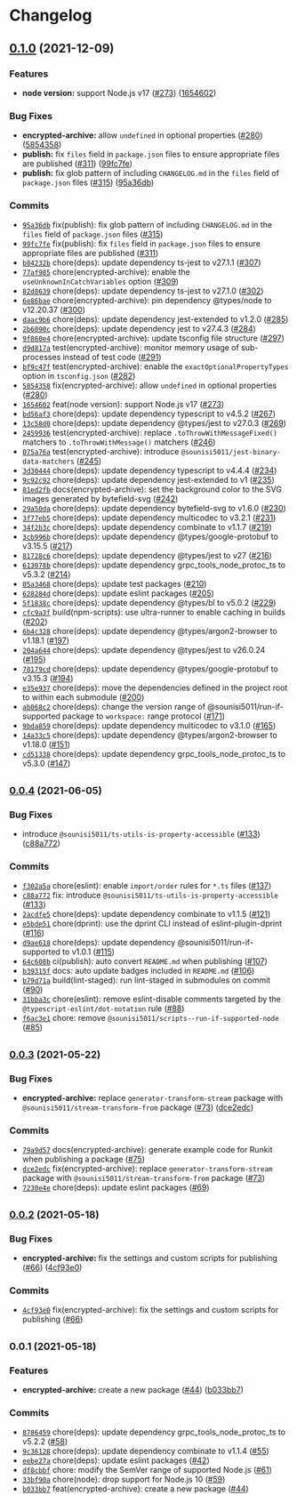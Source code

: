 # Changelog


## [0.1.0](https://www.github.com/sounisi5011/npm-packages/compare/encrypted-archive-v0.0.4...encrypted-archive-v0.1.0) (2021-12-09)

### Features

* **node version:** support Node.js v17 ([#273](https://www.github.com/sounisi5011/npm-packages/issues/273)) ([1654602](https://www.github.com/sounisi5011/npm-packages/commit/1654602f39c434a9a72bb996a3dfd3d454c13e2f))


### Bug Fixes

* **encrypted-archive:** allow `undefined` in optional properties ([#280](https://www.github.com/sounisi5011/npm-packages/issues/280)) ([5854358](https://www.github.com/sounisi5011/npm-packages/commit/58543587b3cb200a5ee2f5746818a851ebd386e6))
* **publish:** fix `files` field in `package.json` files to ensure appropriate files are published ([#311](https://www.github.com/sounisi5011/npm-packages/issues/311)) ([99fc7fe](https://www.github.com/sounisi5011/npm-packages/commit/99fc7fe66eb180b7aeeaa10b60951b3767cbae3c))
* **publish:** fix glob pattern of including `CHANGELOG.md` in the `files` field of `package.json` files ([#315](https://www.github.com/sounisi5011/npm-packages/issues/315)) ([95a36db](https://www.github.com/sounisi5011/npm-packages/commit/95a36db45185784b37cdbf3843746b3e808d67b3))

### Commits

* [`95a36db`](https://www.github.com/sounisi5011/npm-packages/commit/95a36db45185784b37cdbf3843746b3e808d67b3) fix(publish): fix glob pattern of including `CHANGELOG.md` in the `files` field of `package.json` files ([#315](https://www.github.com/sounisi5011/npm-packages/issues/315))
* [`99fc7fe`](https://www.github.com/sounisi5011/npm-packages/commit/99fc7fe66eb180b7aeeaa10b60951b3767cbae3c) fix(publish): fix `files` field in `package.json` files to ensure appropriate files are published ([#311](https://www.github.com/sounisi5011/npm-packages/issues/311))
* [`b84232b`](https://www.github.com/sounisi5011/npm-packages/commit/b84232b2183bc425ed7815ebd6f556b3f3c4e41d) chore(deps): update dependency ts-jest to v27.1.1 ([#307](https://www.github.com/sounisi5011/npm-packages/issues/307))
* [`77af985`](https://www.github.com/sounisi5011/npm-packages/commit/77af985dff237a203e5f614d895e49fe22ec215e) chore(encrypted-archive): enable the `useUnknownInCatchVariables` option ([#309](https://www.github.com/sounisi5011/npm-packages/issues/309))
* [`82d8639`](https://www.github.com/sounisi5011/npm-packages/commit/82d8639c18fbd0c0a1d072ebf80bd802aa729933) chore(deps): update dependency ts-jest to v27.1.0 ([#302](https://www.github.com/sounisi5011/npm-packages/issues/302))
* [`6e86bae`](https://www.github.com/sounisi5011/npm-packages/commit/6e86bae71ca2015e70bb119a9577cad8085a33a0) chore(encrypted-archive): pin dependency @types/node to v12.20.37 ([#300](https://www.github.com/sounisi5011/npm-packages/issues/300))
* [`daac9b6`](https://www.github.com/sounisi5011/npm-packages/commit/daac9b63a5edb058bb8677f8106c59f29c7a2343) chore(deps): update dependency jest-extended to v1.2.0 ([#285](https://www.github.com/sounisi5011/npm-packages/issues/285))
* [`2b6090c`](https://www.github.com/sounisi5011/npm-packages/commit/2b6090c91e9f4675bd9869dae0f3bcac9e4eb487) chore(deps): update dependency jest to v27.4.3 ([#284](https://www.github.com/sounisi5011/npm-packages/issues/284))
* [`9f860e4`](https://www.github.com/sounisi5011/npm-packages/commit/9f860e4710043436c4f1a64f36f23d94e645d158) chore(encrypted-archive): update tsconfig file structure ([#297](https://www.github.com/sounisi5011/npm-packages/issues/297))
* [`d9d817a`](https://www.github.com/sounisi5011/npm-packages/commit/d9d817a50d120e2dd1207939a7320326ca3981cf) test(encrypted-archive): monitor memory usage of sub-processes instead of test code ([#291](https://www.github.com/sounisi5011/npm-packages/issues/291))
* [`bf9c47f`](https://www.github.com/sounisi5011/npm-packages/commit/bf9c47fa1a757725de66c99eb6716e469b3bac19) test(encrypted-archive): enable the `exactOptionalPropertyTypes` option in `tsconfig.json` ([#282](https://www.github.com/sounisi5011/npm-packages/issues/282))
* [`5854358`](https://www.github.com/sounisi5011/npm-packages/commit/58543587b3cb200a5ee2f5746818a851ebd386e6) fix(encrypted-archive): allow `undefined` in optional properties ([#280](https://www.github.com/sounisi5011/npm-packages/issues/280))
* [`1654602`](https://www.github.com/sounisi5011/npm-packages/commit/1654602f39c434a9a72bb996a3dfd3d454c13e2f) feat(node version): support Node.js v17 ([#273](https://www.github.com/sounisi5011/npm-packages/issues/273))
* [`bd56af3`](https://www.github.com/sounisi5011/npm-packages/commit/bd56af30d33a7aaeffd904c4101518da819f7ef8) chore(deps): update dependency typescript to v4.5.2 ([#267](https://www.github.com/sounisi5011/npm-packages/issues/267))
* [`13c58d0`](https://www.github.com/sounisi5011/npm-packages/commit/13c58d0cfc891160e679890edb894c252ffdfbc9) chore(deps): update dependency @types/jest to v27.0.3 ([#269](https://www.github.com/sounisi5011/npm-packages/issues/269))
* [`2459936`](https://www.github.com/sounisi5011/npm-packages/commit/24599365b57d9984d02883970e4a66142d81b491) test(encrypted-archive): replace `.toThrowWithMessageFixed()` matchers to `.toThrowWithMessage()` matchers ([#246](https://www.github.com/sounisi5011/npm-packages/issues/246))
* [`075a76a`](https://www.github.com/sounisi5011/npm-packages/commit/075a76aa0976886a882ab2437408f9f9be756b59) test(encrypted-archive): introduce `@sounisi5011/jest-binary-data-matchers` ([#245](https://www.github.com/sounisi5011/npm-packages/issues/245))
* [`3d30444`](https://www.github.com/sounisi5011/npm-packages/commit/3d30444c7e8ee0b592fd3e52f73bfd2e83410313) chore(deps): update dependency typescript to v4.4.4 ([#234](https://www.github.com/sounisi5011/npm-packages/issues/234))
* [`9c92c92`](https://www.github.com/sounisi5011/npm-packages/commit/9c92c924f7a10978f7af20944c1d67945ad544a0) chore(deps): update dependency jest-extended to v1 ([#235](https://www.github.com/sounisi5011/npm-packages/issues/235))
* [`81ed2fb`](https://www.github.com/sounisi5011/npm-packages/commit/81ed2fb602d564dbea18c2bd6fed7143ba471043) docs(encrypted-archive): set the background color to the SVG images generated by bytefield-svg ([#242](https://www.github.com/sounisi5011/npm-packages/issues/242))
* [`29a50da`](https://www.github.com/sounisi5011/npm-packages/commit/29a50da8b2419e4435c2c8e1352a4f2900e556a7) chore(deps): update dependency bytefield-svg to v1.6.0 ([#230](https://www.github.com/sounisi5011/npm-packages/issues/230))
* [`3f77eb5`](https://www.github.com/sounisi5011/npm-packages/commit/3f77eb503fcf4b8047955847ec82cab94839781d) chore(deps): update dependency multicodec to v3.2.1 ([#231](https://www.github.com/sounisi5011/npm-packages/issues/231))
* [`34f2b3c`](https://www.github.com/sounisi5011/npm-packages/commit/34f2b3c6337a7738158d32a7e0b808dca1f0a440) chore(deps): update dependency combinate to v1.1.7 ([#219](https://www.github.com/sounisi5011/npm-packages/issues/219))
* [`3cb996b`](https://www.github.com/sounisi5011/npm-packages/commit/3cb996bb5a2b9417f175c27bd36b7fb627c31a0b) chore(deps): update dependency @types/google-protobuf to v3.15.5 ([#217](https://www.github.com/sounisi5011/npm-packages/issues/217))
* [`81728c6`](https://www.github.com/sounisi5011/npm-packages/commit/81728c6ac330ef8ff70c172cc38ff384c94de9d1) chore(deps): update dependency @types/jest to v27 ([#216](https://www.github.com/sounisi5011/npm-packages/issues/216))
* [`613078b`](https://www.github.com/sounisi5011/npm-packages/commit/613078bf2ee61a6d64351d12d95a121397a6fa83) chore(deps): update dependency grpc_tools_node_protoc_ts to v5.3.2 ([#214](https://www.github.com/sounisi5011/npm-packages/issues/214))
* [`05a3468`](https://www.github.com/sounisi5011/npm-packages/commit/05a3468ddf952a43efa9e7bc5380dac66a521efa) chore(deps): update test packages ([#210](https://www.github.com/sounisi5011/npm-packages/issues/210))
* [`628284d`](https://www.github.com/sounisi5011/npm-packages/commit/628284d0ccfcf3d1b5f925648f15364530c7100e) chore(deps): update eslint packages ([#205](https://www.github.com/sounisi5011/npm-packages/issues/205))
* [`5f1838c`](https://www.github.com/sounisi5011/npm-packages/commit/5f1838c9118e02f50e4d1e7fa312d08a61ceb702) chore(deps): update dependency @types/bl to v5.0.2 ([#229](https://www.github.com/sounisi5011/npm-packages/issues/229))
* [`cfc9a3f`](https://www.github.com/sounisi5011/npm-packages/commit/cfc9a3f8500d8bc982613f3cd4e8181de49f3287) build(npm-scripts): use ultra-runner to enable caching in builds ([#202](https://www.github.com/sounisi5011/npm-packages/issues/202))
* [`6b4c328`](https://www.github.com/sounisi5011/npm-packages/commit/6b4c328952df1b79cad869be1ddf88fa00133c80) chore(deps): update dependency @types/argon2-browser to v1.18.1 ([#197](https://www.github.com/sounisi5011/npm-packages/issues/197))
* [`204a644`](https://www.github.com/sounisi5011/npm-packages/commit/204a644ee8890b47abc35b85de745018a4f64e70) chore(deps): update dependency @types/jest to v26.0.24 ([#195](https://www.github.com/sounisi5011/npm-packages/issues/195))
* [`78179cd`](https://www.github.com/sounisi5011/npm-packages/commit/78179cdbd81c87ae507e1295f72a6c55bd2702d2) chore(deps): update dependency @types/google-protobuf to v3.15.3 ([#194](https://www.github.com/sounisi5011/npm-packages/issues/194))
* [`e35e937`](https://www.github.com/sounisi5011/npm-packages/commit/e35e9373a30e46bd14085038ce6684d630ac583a) chore(deps): move the dependencies defined in the project root to within each submodule ([#200](https://www.github.com/sounisi5011/npm-packages/issues/200))
* [`ab068c2`](https://www.github.com/sounisi5011/npm-packages/commit/ab068c217badd8cedb416e982e9d8c52eb894620) chore(deps): change the version range of @sounisi5011/run-if-supported package to `workspace:` range protocol ([#171](https://www.github.com/sounisi5011/npm-packages/issues/171))
* [`9bda859`](https://www.github.com/sounisi5011/npm-packages/commit/9bda859b688d8c1c50344d911bbd41dfc2484907) chore(deps): update dependency multicodec to v3.1.0 ([#165](https://www.github.com/sounisi5011/npm-packages/issues/165))
* [`14a33c5`](https://www.github.com/sounisi5011/npm-packages/commit/14a33c5a825cc0bdfbc89f84cd43b24f1d39bf34) chore(deps): update dependency @types/argon2-browser to v1.18.0 ([#151](https://www.github.com/sounisi5011/npm-packages/issues/151))
* [`cd51338`](https://www.github.com/sounisi5011/npm-packages/commit/cd513388d86b2f4b984556657097d1eae844748e) chore(deps): update dependency grpc_tools_node_protoc_ts to v5.3.0 ([#147](https://www.github.com/sounisi5011/npm-packages/issues/147))


## <span style="font-size:smaller">[0.0.4](https://www.github.com/sounisi5011/npm-packages/compare/encrypted-archive-v0.0.3...encrypted-archive-v0.0.4) (2021-06-05)</span>

### Bug Fixes

* introduce `@sounisi5011/ts-utils-is-property-accessible` ([#133](https://www.github.com/sounisi5011/npm-packages/issues/133)) ([c88a772](https://www.github.com/sounisi5011/npm-packages/commit/c88a772b3c8327d7c983aefb1f3cdbd3499b5f11))

### Commits

* [`f302a5a`](https://www.github.com/sounisi5011/npm-packages/commit/f302a5ab9fe56086701713f01a66cf1cb15fed22) chore(eslint): enable `import/order` rules for `*.ts` files ([#137](https://www.github.com/sounisi5011/npm-packages/issues/137))
* [`c88a772`](https://www.github.com/sounisi5011/npm-packages/commit/c88a772b3c8327d7c983aefb1f3cdbd3499b5f11) fix: introduce `@sounisi5011/ts-utils-is-property-accessible` ([#133](https://www.github.com/sounisi5011/npm-packages/issues/133))
* [`2acdfe5`](https://www.github.com/sounisi5011/npm-packages/commit/2acdfe52b04db041bdf54939b96ee7ccffb044fe) chore(deps): update dependency combinate to v1.1.5 ([#121](https://www.github.com/sounisi5011/npm-packages/issues/121))
* [`e5bde51`](https://www.github.com/sounisi5011/npm-packages/commit/e5bde5108bbdcdc4facd9bfcf602e70bd6592b32) chore(dprint): use the dprint CLI instead of eslint-plugin-dprint ([#116](https://www.github.com/sounisi5011/npm-packages/issues/116))
* [`d9ae618`](https://www.github.com/sounisi5011/npm-packages/commit/d9ae6185db87f2e0fa220e40354d566246debe95) chore(deps): update dependency @sounisi5011/run-if-supported to v1.0.1 ([#115](https://www.github.com/sounisi5011/npm-packages/issues/115))
* [`64c608b`](https://www.github.com/sounisi5011/npm-packages/commit/64c608b59aea94e996e0fbfd0e541e9249d44900) ci(publish): auto convert `README.md` when publishing ([#107](https://www.github.com/sounisi5011/npm-packages/issues/107))
* [`b39315f`](https://www.github.com/sounisi5011/npm-packages/commit/b39315f28efc88512966411183c890ceff3ee6cc) docs: auto update badges included in `README.md` ([#106](https://www.github.com/sounisi5011/npm-packages/issues/106))
* [`b79d71a`](https://www.github.com/sounisi5011/npm-packages/commit/b79d71a50b0dab622bc63b6db2d5c25c73ed5fbc) build(lint-staged): run lint-staged in submodules on commit ([#90](https://www.github.com/sounisi5011/npm-packages/issues/90))
* [`31bba3c`](https://www.github.com/sounisi5011/npm-packages/commit/31bba3ce78612818fa309a6107dacc34309e61d2) chore(eslint): remove eslint-disable comments targeted by the `@typescript-eslint/dot-notation` rule ([#88](https://www.github.com/sounisi5011/npm-packages/issues/88))
* [`f6ac3e1`](https://www.github.com/sounisi5011/npm-packages/commit/f6ac3e1814a68f7490d6920b2ea23edc2a5cfe93) chore: remove `@sounisi5011/scripts--run-if-supported-node` ([#85](https://www.github.com/sounisi5011/npm-packages/issues/85))


## <span style="font-size:smaller">[0.0.3](https://www.github.com/sounisi5011/npm-packages/compare/encrypted-archive-v0.0.2...encrypted-archive-v0.0.3) (2021-05-22)</span>

### Bug Fixes

* **encrypted-archive:** replace `generator-transform-stream` package with `@sounisi5011/stream-transform-from` package ([#73](https://www.github.com/sounisi5011/npm-packages/issues/73)) ([dce2edc](https://www.github.com/sounisi5011/npm-packages/commit/dce2edcec971222b67cf51e5563ad202c2de8257))

### Commits

* [`79a9d57`](https://www.github.com/sounisi5011/npm-packages/commit/79a9d5777c03e760cf796e1f5cff96c59ec4eafa) docs(encrypted-archive): generate example code for Runkit when publishing a package ([#75](https://www.github.com/sounisi5011/npm-packages/issues/75))
* [`dce2edc`](https://www.github.com/sounisi5011/npm-packages/commit/dce2edcec971222b67cf51e5563ad202c2de8257) fix(encrypted-archive): replace `generator-transform-stream` package with `@sounisi5011/stream-transform-from` package ([#73](https://www.github.com/sounisi5011/npm-packages/issues/73))
* [`7230e4e`](https://www.github.com/sounisi5011/npm-packages/commit/7230e4e19cea6ab922eb306fc0e58d6a8f1be4ff) chore(deps): update eslint packages ([#69](https://www.github.com/sounisi5011/npm-packages/issues/69))


## <span style="font-size:smaller">[0.0.2](https://www.github.com/sounisi5011/npm-packages/compare/encrypted-archive-v0.0.1...encrypted-archive-v0.0.2) (2021-05-18)</span>

### Bug Fixes

* **encrypted-archive:** fix the settings and custom scripts for publishing ([#66](https://www.github.com/sounisi5011/npm-packages/issues/66)) ([4cf93e0](https://www.github.com/sounisi5011/npm-packages/commit/4cf93e0005d7d6e5db00c9e0ac57ec05c40e6eb7))

### Commits

* [`4cf93e0`](https://www.github.com/sounisi5011/npm-packages/commit/4cf93e0005d7d6e5db00c9e0ac57ec05c40e6eb7) fix(encrypted-archive): fix the settings and custom scripts for publishing ([#66](https://www.github.com/sounisi5011/npm-packages/issues/66))


## <span style="font-size:smaller">0.0.1 (2021-05-18)</span>

### Features

* **encrypted-archive:** create a new package  ([#44](https://www.github.com/sounisi5011/npm-packages/issues/44)) ([b033bb7](https://www.github.com/sounisi5011/npm-packages/commit/b033bb7a9671bd025862ffd7888acaeec422d8d3))

### Commits

* [`8786459`](https://www.github.com/sounisi5011/npm-packages/commit/8786459ad377fb52563a8414a1ebfbc2bd297576) chore(deps): update dependency grpc_tools_node_protoc_ts to v5.2.2 ([#58](https://www.github.com/sounisi5011/npm-packages/issues/58))
* [`9c36128`](https://www.github.com/sounisi5011/npm-packages/commit/9c3612893edb4d3fa3b78fe8d278b3327218c9f8) chore(deps): update dependency combinate to v1.1.4 ([#55](https://www.github.com/sounisi5011/npm-packages/issues/55))
* [`eebe27a`](https://www.github.com/sounisi5011/npm-packages/commit/eebe27a93ede3f2e42eec590d21e869bddcc6483) chore(deps): update eslint packages ([#42](https://www.github.com/sounisi5011/npm-packages/issues/42))
* [`df8cbbf`](https://www.github.com/sounisi5011/npm-packages/commit/df8cbbffd5fac3134a9f5782c157258779a2e198) chore: modify the SemVer range of supported Node.js ([#61](https://www.github.com/sounisi5011/npm-packages/issues/61))
* [`33bf90a`](https://www.github.com/sounisi5011/npm-packages/commit/33bf90aec2298fe821871999714a1c8ab19a3624) chore(node): drop support for Node.js 10 ([#59](https://www.github.com/sounisi5011/npm-packages/issues/59))
* [`b033bb7`](https://www.github.com/sounisi5011/npm-packages/commit/b033bb7a9671bd025862ffd7888acaeec422d8d3) feat(encrypted-archive): create a new package  ([#44](https://www.github.com/sounisi5011/npm-packages/issues/44))